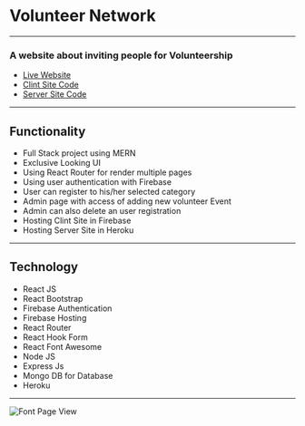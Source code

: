 # Volunteer Network
---
### A website about inviting people for Volunteership
- [Live Website](https://volunteer-network-e1d01.web.app/ "Click For View Live Site")
- [Clint Site Code](https://github.com/MinhazulHasan/volunteer-network-client "Click For View Clint Site Code")
- [Server Site Code](https://github.com/MinhazulHasan/volunteer-network-server "Click For View Server Site Code")
***
## Functionality
- Full Stack project using MERN
- Exclusive Looking UI
- Using React Router for render multiple pages
- Using user authentication with Firebase
- User can register to his/her selected category
- Admin page with access of adding new volunteer Event
- Admin can also delete an user registration
- Hosting Clint Site in Firebase
- Hosting Server Site in Heroku

***
## Technology
- React JS
- React Bootstrap
- Firebase Authentication
- Firebase Hosting
- React Router
- React Hook Form
- React Font Awesome
- Node JS
- Express Js
- Mongo DB for Database
- Heroku
***
![Font Page View](https://i.ibb.co/gmknkVS/1-Landing-page.png)